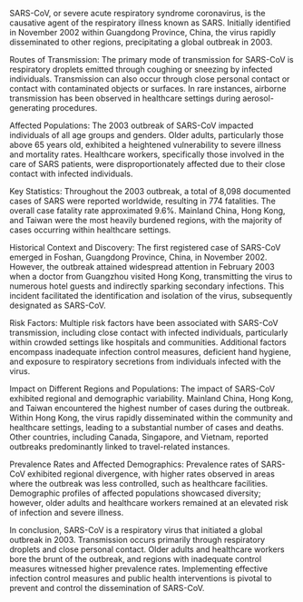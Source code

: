 SARS-CoV, or severe acute respiratory syndrome coronavirus, is the causative agent of the respiratory illness known as SARS. Initially identified in November 2002 within Guangdong Province, China, the virus rapidly disseminated to other regions, precipitating a global outbreak in 2003.

Routes of Transmission:
The primary mode of transmission for SARS-CoV is respiratory droplets emitted through coughing or sneezing by infected individuals. Transmission can also occur through close personal contact or contact with contaminated objects or surfaces. In rare instances, airborne transmission has been observed in healthcare settings during aerosol-generating procedures.

Affected Populations:
The 2003 outbreak of SARS-CoV impacted individuals of all age groups and genders. Older adults, particularly those above 65 years old, exhibited a heightened vulnerability to severe illness and mortality rates. Healthcare workers, specifically those involved in the care of SARS patients, were disproportionately affected due to their close contact with infected individuals.

Key Statistics:
Throughout the 2003 outbreak, a total of 8,098 documented cases of SARS were reported worldwide, resulting in 774 fatalities. The overall case fatality rate approximated 9.6%. Mainland China, Hong Kong, and Taiwan were the most heavily burdened regions, with the majority of cases occurring within healthcare settings.

Historical Context and Discovery:
The first registered case of SARS-CoV emerged in Foshan, Guangdong Province, China, in November 2002. However, the outbreak attained widespread attention in February 2003 when a doctor from Guangzhou visited Hong Kong, transmitting the virus to numerous hotel guests and indirectly sparking secondary infections. This incident facilitated the identification and isolation of the virus, subsequently designated as SARS-CoV.

Risk Factors:
Multiple risk factors have been associated with SARS-CoV transmission, including close contact with infected individuals, particularly within crowded settings like hospitals and communities. Additional factors encompass inadequate infection control measures, deficient hand hygiene, and exposure to respiratory secretions from individuals infected with the virus.

Impact on Different Regions and Populations:
The impact of SARS-CoV exhibited regional and demographic variability. Mainland China, Hong Kong, and Taiwan encountered the highest number of cases during the outbreak. Within Hong Kong, the virus rapidly disseminated within the community and healthcare settings, leading to a substantial number of cases and deaths. Other countries, including Canada, Singapore, and Vietnam, reported outbreaks predominantly linked to travel-related instances.

Prevalence Rates and Affected Demographics:
Prevalence rates of SARS-CoV exhibited regional divergence, with higher rates observed in areas where the outbreak was less controlled, such as healthcare facilities. Demographic profiles of affected populations showcased diversity; however, older adults and healthcare workers remained at an elevated risk of infection and severe illness.

In conclusion, SARS-CoV is a respiratory virus that initiated a global outbreak in 2003. Transmission occurs primarily through respiratory droplets and close personal contact. Older adults and healthcare workers bore the brunt of the outbreak, and regions with inadequate control measures witnessed higher prevalence rates. Implementing effective infection control measures and public health interventions is pivotal to prevent and control the dissemination of SARS-CoV.